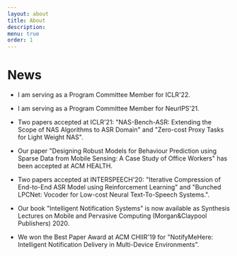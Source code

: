 ```yaml
---
layout: about
title: About
description: 
menu: true
order: 1
---
```



# News 

* I am serving as a Program Committee Member for ICLR'22. 

* I am serving as a Program Committee Member for NeurIPS'21.

* Two papers accepted at ICLR'21: "NAS-Bench-ASR: Extending the Scope of NAS Algorithms to ASR Domain" and "Zero-cost Proxy Tasks for Light Weight NAS".

* Our paper "Designing Robust Models for Behaviour Prediction using Sparse Data from Mobile Sensing: A Case Study of Office Workers" has been accepted at ACM HEALTH.

* Two papers accepted at INTERSPEECH'20: "Iterative Compression of End-to-End ASR Model using Reinforcement Learning" and "Bunched LPCNet: Vocoder for Low-cost Neural Text-To-Speech Systems.".

* Our book "Intelligent Notification Systems" is now available as Synthesis Lectures on Mobile and Pervasive Computing (Morgan&Claypool Publishers) 2020.

* We won the Best Paper Award at ACM CHIIR'19 for "NotifyMeHere: Intelligent Notification Delivery in Multi-Device Environments".




